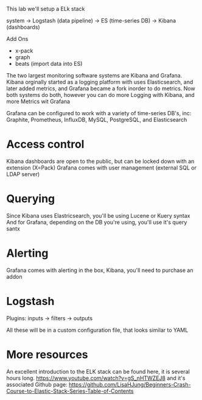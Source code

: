 This lab we'll setup a ELk stack

system ->  Logstash (data pipeline) -> ES (time-series DB)  -> Kibana (dashboards)

Add Ons
 
 - x-pack
 - graph
 - beats  (import data into ES)


The two largest monitoring software systems are Kibana and Grafana.
Kibana orginally started as a logging platform with uses Elasticsearch, and later added metrics, and Grafana became a fork inorder to do metrics.
Now both systems do both, however you can do more Logging with Kibana, and more Metrics wit Grafana

Grafana can be configured to work with a variety of time-series DB's, inc: Graphite, Prometheus, InfluxDB, MySQL, PostgreSQL, and Elasticsearch


# Access control

Kibana dashboards are open to the public, but can be locked down with an extension (X=Pack)
Grafana comes with user management (external SQL or LDAP server)

# Querying

Since Kibana uses Elastricsearch, you'll be using Lucene or Kuery syntax
And for Grafana, depending on the DB you're using, you'll use it's query santx

# Alerting

Grafana comes with alerting in the box, Kibana, you'll need to purchase an addon

# Logstash

Plugins:   inputs  -> filters  -> outputs 

All these will be in a custom configuration file, that looks similar to YAML

# More resources
An excellent introduction to the ELK stack can be found here, it is several hours long. https://www.youtube.com/watch?v=gS_nHTWZEJ8  and it's associated Github page: https://github.com/LisaHJung/Beginners-Crash-Course-to-Elastic-Stack-Series-Table-of-Contents